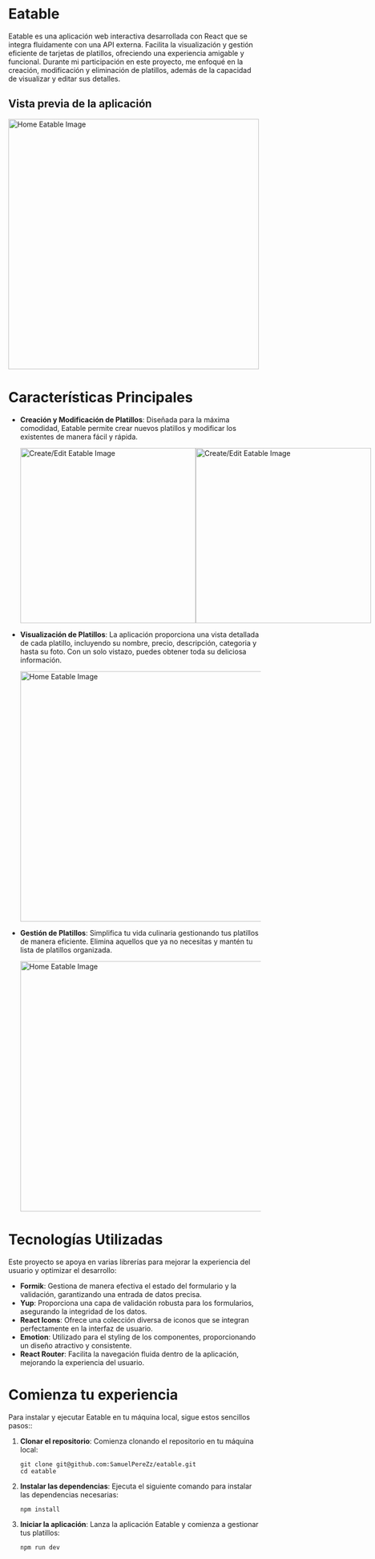 # Eatable

Eatable es una aplicación web interactiva desarrollada con React que se integra fluidamente con una API externa. Facilita la visualización y gestión eficiente de tarjetas de platillos, ofreciendo una experiencia amigable y funcional. Durante mi participación en este proyecto, me enfoqué en la creación, modificación y eliminación de platillos, además de la capacidad de visualizar y editar sus detalles.

## Vista previa de la aplicación

  <img src="https://i.imgur.com/6PEyDnm.png" alt="Home Eatable Image" width="500">
  
# Características Principales

- **Creación y Modificación de Platillos**: Diseñada para la máxima comodidad, Eatable permite crear nuevos platillos y modificar los existentes de manera fácil y rápida.

  <div style="display: flex; justify-content: space-between;">
    <img src="https://i.imgur.com/8qSmhJm.png" alt="Create/Edit Eatable Image" width="350">
    <img src="https://i.imgur.com/PBnfNH2.png" alt="Create/Edit Eatable Image" width="350">
  </div>
 
- **Visualización de Platillos**: La aplicación proporciona una vista detallada de cada platillo, incluyendo su nombre, precio, descripción, categoria y hasta su foto. Con un solo vistazo, puedes obtener toda su deliciosa información.

  <img src="https://i.imgur.com/Wzoj11I.png" alt="Home Eatable Image" width="500">

- **Gestión de Platillos**: Simplifica tu vida culinaria gestionando tus platillos de manera eficiente. Elimina aquellos que ya no necesitas y mantén tu lista de platillos organizada.

  <img src="https://i.imgur.com/lGptYIZ.png" alt="Home Eatable Image" width="500">

# Tecnologías Utilizadas

Este proyecto se apoya en varias librerías para mejorar la experiencia del usuario y optimizar el desarrollo:

- **Formik**: Gestiona de manera efectiva el estado del formulario y la validación, garantizando una entrada de datos precisa.
- **Yup**: Proporciona una capa de validación robusta para los formularios, asegurando la integridad de los datos.
- **React Icons**: Ofrece una colección diversa de iconos que se integran perfectamente en la interfaz de usuario.
- **Emotion**: Utilizado para el styling de los componentes, proporcionando un diseño atractivo y consistente.
- **React Router**: Facilita la navegación fluida dentro de la aplicación, mejorando la experiencia del usuario.

# Comienza tu experiencia

Para instalar y ejecutar Eatable en tu máquina local, sigue estos sencillos pasos::

1. **Clonar el repositorio**: Comienza clonando el repositorio en tu máquina local:

   ```shell
   git clone git@github.com:SamuelPereZz/eatable.git
   cd eatable
   ```

2. **Instalar las dependencias**: Ejecuta el siguiente comando para instalar las dependencias necesarias:

   ```shell
   npm install
   ```
   
3. **Iniciar la aplicación**: Lanza la aplicación Eatable y comienza a gestionar tus platillos:

   ```shell
   npm run dev
   ```

